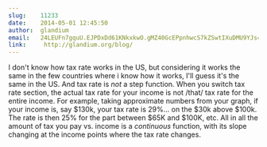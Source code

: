 ```yaml
---
slug:    11233
date:    2014-05-01 12:45:50
author:  glandium
email:   24LEUFn7gquU.EJPDxDd61KNkxkwO.gMZ40GcEPpnhwcS7kZSwtIXuDMU9YJs=
link:     http://glandium.org/blog/
---
```


I don't know how tax rate works in the US, but considering it works
the same in the few countries where i know how it works, I'll guess
it's the same in the US. And tax rate is *not* a step function. When
you switch tax rate section, the actual tax rate for your income is
not /that/ tax rate for the entire income. For example, taking
approximate numbers from your graph, if your income is, say $130k,
your tax rate is 29%... on the $30k above $100k. The rate is then 25%
for the part between $65K and $100K, etc. All in all the amount of tax
you pay vs. income is a *continuous* function, with its slope changing
at the income points where the tax rate changes.
